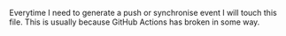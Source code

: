 Everytime I need to generate a push or synchronise event I will touch this file.
This is usually because GitHub Actions has broken in some way.



